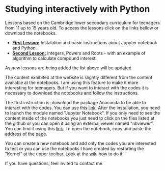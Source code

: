 <h1>Studying interactively with Python</h1>

Lessons based on the Cambridge lower secondary curriculum for teenagers from 11 up to 15 years old. To access the lessons click on the links bellow or download the notebooks.

<div>
  <ul>
    <li><a href="https://github.com/raquelsilva/programming_for_teens/blob/master/Lesson1.ipynb"><b>First Lesson:</b></a> Instalation and basic instructions about Jupyter notebook and Python.</li>
    <li><a href="Lesson1"><b>Second Lesson:</b></a> Integers, Powers and Roots - with an example of algorithm to calculate compound interest.</li>
  </ul>  
</div>

As new lessons are being added the list above will be updated.

The content exhibited at the website is slightly different from the content available at the notebooks. I am using this feature to make it more interesting for teenagers. But if you want to interact with the codes it is necessary to download the notebooks and follow the instructions.

The first instruction is: download the package Anaconda to be able to interact with the codes. You can use this <a href="https://www.anaconda.com">link</a>. After the installation, you need to launch the module named "Jupyter Notebook". If you only need to see the content inside of the notebooks you just need to click on the files listed at the github or you can open it using an external viewer named "nbviewer". You can find it using this <a href="https://nbviewer.jupyter.org">link</a>. To open the notebook, copy and paste the address of the page.

You can create a new notebook and add only the codes you are interested to test or you can use the notebooks I have created by restarting the  "Kernel" at the upper toolbar. Look at the <a href="https://github.com/raquelsilva/programming_for_teens/wiki/First-step">wiki</a> how to do it.

If you have questions, feel invited to contact me.
